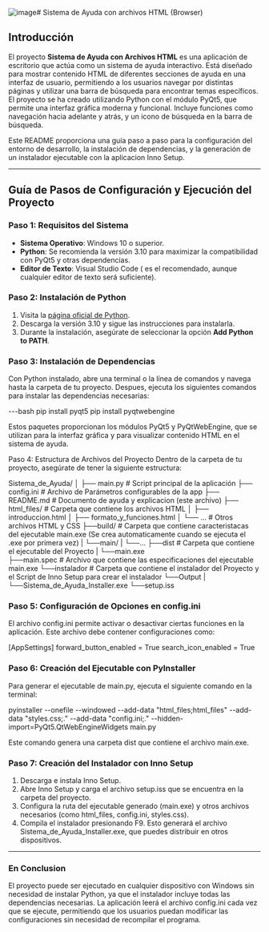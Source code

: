 ![image](https://github.com/user-attachments/assets/255cbf77-8c4a-44a7-b6e9-4f9650d32706)# Sistema de Ayuda con archivos HTML (Browser)

## Introducción

El proyecto **Sistema de Ayuda con Archivos HTML** es una aplicación de escritorio que actúa como un sistema de ayuda interactivo. Está diseñado para mostrar contenido HTML de diferentes secciones de ayuda en una interfaz de usuario, permitiendo a los usuarios navegar por distintas páginas y utilizar una barra de búsqueda para encontrar temas específicos. El proyecto se ha creado utilizando Python con el módulo PyQt5, que permite una interfaz gráfica moderna y funcional. Incluye funciones como navegación hacia adelante y atrás, y un icono de búsqueda en la barra de búsqueda.

Este README proporciona una guía paso a paso para la configuración del entorno de desarrollo, la instalación de dependencias, y la generación de un instalador ejecutable con la aplicacion Inno Setup.

---

## Guía de Pasos de Configuración y Ejecución del Proyecto

### Paso 1: Requisitos del Sistema

- **Sistema Operativo**: Windows 10 o superior.
- **Python**: Se recomienda la versión 3.10 para maximizar la compatibilidad con PyQt5 y otras dependencias.
- **Editor de Texto**: Visual Studio Code ( es el recomendado, aunque cualquier editor de texto será suficiente).

### Paso 2: Instalación de Python

1. Visita la [página oficial de Python](https://www.python.org/downloads/).
2. Descarga la versión 3.10 y sigue las instrucciones para instalarla.
3. Durante la instalación, asegúrate de seleccionar la opción **Add Python to PATH**.

### Paso 3: Instalación de Dependencias

Con Python instalado, abre una terminal o la línea de comandos y navega hasta la carpeta de tu proyecto. Despues, ejecuta los siguientes comandos para instalar las dependencias necesarias:

---bash
pip install pyqt5
pip install pyqtwebengine

Estos paquetes proporcionan los módulos PyQt5 y PyQtWebEngine, que se utilizan para la interfaz gráfica y para visualizar contenido HTML en el sistema de ayuda.

Paso 4: Estructura de Archivos del Proyecto
Dentro de la carpeta de tu proyecto, asegúrate de tener la siguiente estructura:

Sistema_de_Ayuda/
│
├── main.py                  # Script principal de la aplicación
├── config.ini               # Archivo de Parámetros configurables de la app
├── README.md                # Documento de ayuda y explicacion (este archivo)
├── html_files/              # Carpeta que contiene los archivos HTML
│   ├── introduccion.html
│   ├── formato_y_funciones.html
│   └── ...                  # Otros archivos HTML y CSS
├──build/                    # Carpeta que contiene caracteristacas del ejecutable main.exe (Se crea automaticamente cuando se ejecuta el .exe por primera vez)
|   └──main/
|       └──...
├──dist                      # Carpeta que contiene el ejecutable del Proyecto
|   └──main.exe  
├──main.spec                 # Archivo que contiene las especificaciones del ejecutable main.exe
└──instalador                # Carpeta que contiene el instalador del Proyecto y el Script de Inno Setup para crear el instalador
    └──Output
    |   └──Sistema_de_Ayuda_Installer.exe
    └──setup.iss 


### Paso 5: Configuración de Opciones en config.ini
El archivo config.ini permite activar o desactivar ciertas funciones en la aplicación. Este archivo debe contener configuraciones como:

[AppSettings]
forward_button_enabled = True
search_icon_enabled = True

### Paso 6: Creación del Ejecutable con PyInstaller
Para generar el ejecutable de main.py, ejecuta el siguiente comando en la terminal:

pyinstaller --onefile --windowed --add-data "html_files;html_files" --add-data "styles.css;." --add-data "config.ini;." --hidden-import=PyQt5.QtWebEngineWidgets main.py

Este comando genera una carpeta dist que contiene el archivo main.exe.

### Paso 7: Creación del Instalador con Inno Setup
1. Descarga e instala Inno Setup.
2. Abre Inno Setup y carga el archivo setup.iss que se encuentra en la carpeta del proyecto.
3. Configura la ruta del ejecutable generado (main.exe) y otros archivos necesarios (como html_files, config.ini, styles.css).
4. Compila el instalador presionando F9. Esto generará el archivo Sistema_de_Ayuda_Installer.exe, que puedes distribuir en otros dispositivos.

---

### En Conclusion
El proyecto puede ser ejecutado en cualquier dispositivo con Windows sin necesidad de instalar Python, ya que el instalador incluye todas las dependencias necesarias. La aplicación leerá el archivo config.ini cada vez que se ejecute, permitiendo que los usuarios puedan modificar las configuraciones sin necesidad de recompilar el programa.
